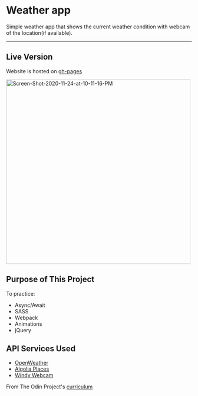 # Weather app
Simple weather app that shows the current weather condition with webcam of the location(if available). 

----
## Live Version
Website is hosted on [gh-pages](https://ozansozuozgit.github.io/weather-app/)

<a href="https://ibb.co/c3ZczzQ"><img width=500px src="https://i.ibb.co/B3QV88B/Screen-Shot-2020-11-24-at-10-11-16-PM.png" alt="Screen-Shot-2020-11-24-at-10-11-16-PM" border="0"></a>


## Purpose of This Project
To practice:
* Async/Await
* SASS
* Webpack
* Animations
* jQuery
## API Services Used
* [OpenWeather](https://openweathermap.org/api)
* [Algolia Places](https://community.algolia.com/places/api-clients.html)
* [Windy Webcam](https://api.windy.com/)

From The Odin Project's  [curriculum](https://www.theodinproject.com/courses/javascript/lessons/weather-app)
